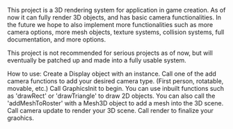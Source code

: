This project is a 3D rendering system for application in game creation.
As of now it can fully render 3D objects, and has basic camera functionalities. 
In the future we hope to also implement more functionalities such as more camera options, more mesh objects, texture systems, collision systems, full documentation, and more options.

This project is not recommended for serious projects as of now, but will eventually be patched up and made into a fully usable system.

How to use:
  Create a Display object with an instance.
  Call one of the add camera functions to add your desired camera type. (First person, rotatable, movable, etc.)
  Call GraphicsInit to begin.
  You can use inbuilt functions such as 'drawRect' or 'drawTriangle' to draw 2D objects.
  You can also call the 'addMeshToRoster' with a Mesh3D object to add a mesh into the 3D scene.
  Call camera update to render your 3D scene.
  Call render to finalize your graohics.
